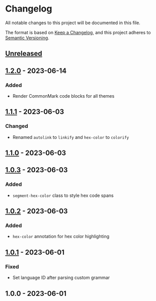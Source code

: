 # Changelog

All notable changes to this project will be documented in this file.

The format is based on [Keep a Changelog](https://keepachangelog.com/en/1.0.0/),
and this project adheres to [Semantic Versioning](https://semver.org/spec/v2.0.0.html).

<a name="unreleased"></a>
## [Unreleased]


<a name="1.2.0"></a>
## [1.2.0] - 2023-06-14
### Added
- Render CommonMark code blocks for all themes


<a name="1.1.1"></a>
## [1.1.1] - 2023-06-03
### Changed
- Renamed `autolink` to `linkify` and `hex-color` to `colorify`


<a name="1.1.0"></a>
## [1.1.0] - 2023-06-03

<a name="1.0.3"></a>
## [1.0.3] - 2023-06-03
### Added
- `segment-hex-color` class to style hex code spans


<a name="1.0.2"></a>
## [1.0.2] - 2023-06-03
### Added
- `hex-color` annotation for hex color highlighting


<a name="1.0.1"></a>
## [1.0.1] - 2023-06-01
### Fixed
- Set language ID after parsing custom grammar


<a name="1.0.0"></a>
## 1.0.0 - 2023-06-01

[Unreleased]: https://github.com/basecodeoy/package_slug/compare/1.2.0...HEAD
[1.2.0]: https://github.com/basecodeoy/package_slug/compare/1.1.1...1.2.0
[1.1.1]: https://github.com/basecodeoy/package_slug/compare/1.1.0...1.1.1
[1.1.0]: https://github.com/basecodeoy/package_slug/compare/1.0.3...1.1.0
[1.0.3]: https://github.com/basecodeoy/package_slug/compare/1.0.2...1.0.3
[1.0.2]: https://github.com/basecodeoy/package_slug/compare/1.0.1...1.0.2
[1.0.1]: https://github.com/basecodeoy/package_slug/compare/1.0.0...1.0.1
